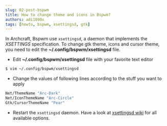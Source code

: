 ```yaml
---
slug: 02-post-bspwm
title: How to change theme and icons in Bspwm?
authors: adi1090x
tags: [howto, bspwm, xsettingsd, gtk]
---
```


In Archcraft, Bspwm use `xsettingsd`, a daemon that implements the *XSETTINGS* specification.
To change gtk theme, icons and cursor theme, you need to edit the **~/.config/bspwm/xsettingsd** file.

- Edit **~/.config/bspwm/xsettingsd** file with your favorite text editor

```bash
$ vim ~/.config/bspwm/xsettingsd
```

<!--truncate-->
  
- Change the values of following lines according to the stuff you want to apply

```bash
Net/ThemeName "Arc-Dark"
Net/IconThemeName "Arc-Circle"
Gtk/CursorThemeName "Pear"
```

- Restart the `xsettingsd` daemon. Have a look at [xsettingsd wiki](https://github.com/derat/xsettingsd/wiki/Settings) for all available options.

